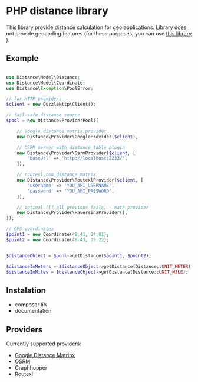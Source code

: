 PHP distance library
====================

This library provide distance calculation for geo applications.
Library does not provide geocoding features (for these purposes, you can use [this library](https://github.com/geocoder-php/Geocoder) ).

Example
-------

```php

use Distance\Model\Distance;
use Distance\Model\Coordinate;
use Distance\Exception\PoolError;

// for HTTP providers
$client = new GuzzleHttp\Client();

// fail-safe distance source
$pool = new Distance\ProviderPool([

    // Google distance matrix provider
    new Distance\Provider\GoogleProvider($client),

    // OSRM server with distance_table plugin
    new Distance\Provider\OsrmProvider($client, [
        'baseUrl' => 'http://localhost:2233/',
    ]),

    // routexl.com distance matrix
    new Distance\Provider\RoutexlProvider($client, [
        'username' => 'YOU_API_USERNAME',
        'password' => 'YOU_API_PASSWORD',
    ]),

    // optinal (If all previous fails) - math provider
    new Distance\Provider\HaversinaProvider(),
]);

// GPS coordinates
$point1 = new Coordinate(48.41, 34.81);
$point2 = new Coordinate(48.43, 35.22);


$distanceObject = $pool->getDistance($point1, $point2);

$distanceInMeters = $distanceObject->getDistance(Distance::UNIT_METER);
$distanceInMiles = $distanceObject->getDistance(Distance::UNIT_MILE);

```


Instalation
-----------

- composer lib
- documentation


Providers
---------

Currently supported providers:

- [Google Distance Matrinx](https://developers.google.com/maps/documentation/javascript/distancematrix)
- [OSRM](https://github.com/Project-OSRM/osrm-backend)
- Graphhopper
- Routexl
